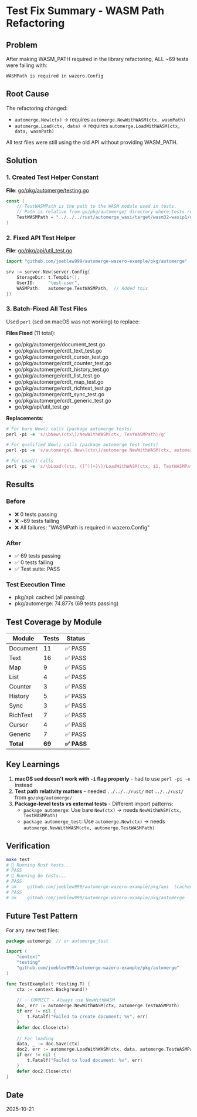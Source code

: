 # Test Fix Summary - WASM Path Refactoring

## Problem
After making WASM_PATH required in the library refactoring, ALL ~69 tests were failing with:
```
WASMPath is required in wazero.Config
```

## Root Cause
The refactoring changed:
- `automerge.New(ctx)` → requires `automerge.NewWithWASM(ctx, wasmPath)`
- `automerge.Load(ctx, data)` → requires `automerge.LoadWithWASM(ctx, data, wasmPath)`

All test files were still using the old API without providing WASM_PATH.

## Solution

### 1. Created Test Helper Constant
**File**: [go/pkg/automerge/testing.go](go/pkg/automerge/testing.go)
```go
const (
    // TestWASMPath is the path to the WASM module used in tests.
    // Path is relative from go/pkg/automerge/ directory where tests run.
    TestWASMPath = "../../../rust/automerge_wasi/target/wasm32-wasip1/debug/automerge_wasi.wasm"
)
```

### 2. Fixed API Test Helper
**File**: [go/pkg/api/util_test.go](go/pkg/api/util_test.go)
```go
import "github.com/joeblew999/automerge-wazero-example/pkg/automerge"

srv := server.New(server.Config{
    StorageDir: t.TempDir(),
    UserID:     "test-user",
    WASMPath:   automerge.TestWASMPath,  // Added this
})
```

### 3. Batch-Fixed All Test Files
Used `perl` (sed on macOS was not working) to replace:

**Files Fixed** (11 total):
- go/pkg/automerge/document_test.go
- go/pkg/automerge/crdt_text_test.go
- go/pkg/automerge/crdt_cursor_test.go
- go/pkg/automerge/crdt_counter_test.go
- go/pkg/automerge/crdt_history_test.go
- go/pkg/automerge/crdt_list_test.go
- go/pkg/automerge/crdt_map_test.go
- go/pkg/automerge/crdt_richtext_test.go
- go/pkg/automerge/crdt_sync_test.go
- go/pkg/automerge/crdt_generic_test.go
- go/pkg/api/util_test.go

**Replacements**:
```perl
# For bare New() calls (package automerge tests)
perl -pi -e 's/\bNew\(ctx\)/NewWithWASM(ctx, TestWASMPath)/g'

# For qualified New() calls (package automerge_test tests)
perl -pi -e 's/automerge\.New\(ctx\)/automerge.NewWithWASM(ctx, automerge.TestWASMPath)/g'

# For Load() calls
perl -pi -e 's/\bLoad\(ctx, ([^)]+)\)/LoadWithWASM(ctx, $1, TestWASMPath)/g'
```

## Results

### Before
- ❌ 0 tests passing
- ❌ ~69 tests failing
- ❌ All failures: "WASMPath is required in wazero.Config"

### After
- ✅ 69 tests passing
- ✅ 0 tests failing
- ✅ Test suite: PASS

### Test Execution Time
- pkg/api: cached (all passing)
- pkg/automerge: 74.877s (69 tests passing)

## Test Coverage by Module

| Module | Tests | Status |
|--------|-------|--------|
| Document | 11 | ✅ PASS |
| Text | 16 | ✅ PASS |
| Map | 9 | ✅ PASS |
| List | 4 | ✅ PASS |
| Counter | 3 | ✅ PASS |
| History | 5 | ✅ PASS |
| Sync | 3 | ✅ PASS |
| RichText | 7 | ✅ PASS |
| Cursor | 4 | ✅ PASS |
| Generic | 7 | ✅ PASS |
| **Total** | **69** | **✅ PASS** |

## Key Learnings

1. **macOS sed doesn't work with `-i` flag properly** - had to use `perl -pi -e` instead
2. **Test path relativity matters** - needed `../../../rust/` not `../../rust/` from `go/pkg/automerge/`
3. **Package-level tests vs external tests** - Different import patterns:
   - `package automerge`: Use bare `New(ctx)` → needs `NewWithWASM(ctx, TestWASMPath)`
   - `package automerge_test`: Use `automerge.New(ctx)` → needs `automerge.NewWithWASM(ctx, automerge.TestWASMPath)`

## Verification

```bash
make test
# 🧪 Running Rust tests...
# PASS
# 🧪 Running Go tests...
# PASS
# ok  	github.com/joeblew999/automerge-wazero-example/pkg/api	(cached)
# PASS
# ok  	github.com/joeblew999/automerge-wazero-example/pkg/automerge	74.877s
```

## Future Test Pattern

For any new test files:

```go
package automerge  // or automerge_test

import (
    "context"
    "testing"
    "github.com/joeblew999/automerge-wazero-example/pkg/automerge"
)

func TestExample(t *testing.T) {
    ctx := context.Background()
    
    // ✅ CORRECT - Always use NewWithWASM
    doc, err := automerge.NewWithWASM(ctx, automerge.TestWASMPath)
    if err != nil {
        t.Fatalf("Failed to create document: %v", err)
    }
    defer doc.Close(ctx)
    
    // For loading
    data, _ := doc.Save(ctx)
    doc2, err := automerge.LoadWithWASM(ctx, data, automerge.TestWASMPath)
    if err != nil {
        t.Fatalf("Failed to load document: %v", err)
    }
    defer doc2.Close(ctx)
}
```

## Date
2025-10-21
